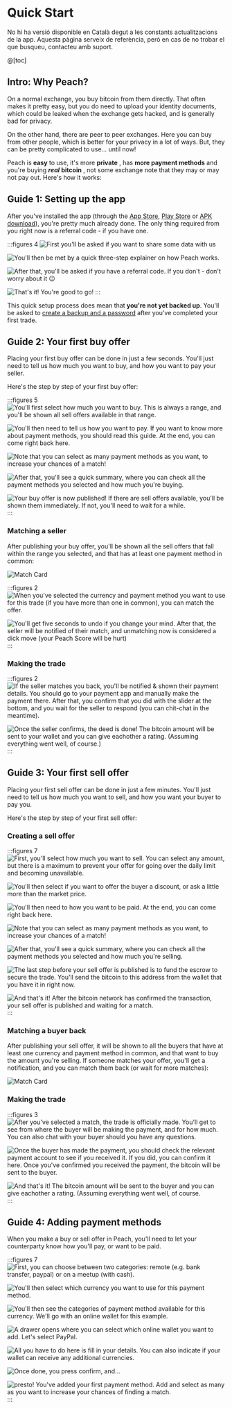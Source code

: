 # Quick Start

No hi ha versió disponible en Català degut a les constants actualitzacions de la app. Aquesta pàgina serveix de referència, però en cas de no trobar el que busqueu, contacteu amb suport.

@[toc]

## Intro: Why Peach?

On a normal exchange, you buy bitcoin from them directly. That often makes it pretty easy, but you do need to upload your identity documents, which could be leaked when the exchange gets hacked, and is generally bad for privacy.

On the other hand, there are peer to peer exchanges. Here you can buy from other people, which is better for your privacy in a lot of ways. But, they can be pretty complicated to use… until now!

Peach is **easy** to use, it's more **private** , has **more payment methods** and you're buying _**real**_ **bitcoin** , not some exchange note that they may or may not pay out. Here's how it works:

## Guide 1: Setting up the app

After you've installed the app (through the [App Store]($iosUrl$), [Play Store]($androidUrl$) or [APK download](/apk/)), you're pretty much already done.
The only thing required from you right now is a referral code - if you have one.

:::figures 4
![First you'll be asked if you want to share some data with us](/img/faq/quickstart/onboarding/usage-data.png)

![You'll then be met by a quick three-step explainer on how Peach works.](/img/faq/quickstart/onboarding/1.png)

![After that, you'll be asked if you have a referral code. If you don't - don't worry about it 😉](/img/faq/quickstart/onboarding/new.png)

![That's it! You're good to go!](/img/faq/quickstart/onboarding/created.png)
:::

This quick setup process does mean that **you're not yet backed up**. You'll be asked to [create a backup and a password](/faq/account/#how-should-i-store-my-backup) after you've completed your first trade.

## Guide 2: Your first buy offer

Placing your first buy offer can be done in just a few seconds. You'll just need to tell us how much you want to buy, and how you want to pay your seller.

Here's the step by step of your first buy offer:

:::figures 5
![You'll first select how much you want to buy. This is always a range, and you'll be shown all sell offers available in that range.](/img/faq/quickstart/buy/BuyStep1.png)

![You'll then need to tell us how you want to pay. If you want to know more about payment methods, you should [read this guide](#guide-4-adding-payment-methods). At the end, you can come right back here.](/img/faq/quickstart/buy/BuyStep2.png)

![Note that you can select as many payment methods as you want, to increase your chances of a match!](/img/faq/quickstart/buy/BuyStep3.png)

![After that, you'll see a quick summary, where you can check all the payment methods you selected and how much you're buying.](/img/faq/quickstart/buy/BuyStep4.png)

![Your buy offer is now published! If there are sell offers available, you'll be shown them immediately. If not, you'll need to wait for a while.](/img/faq/quickstart/buy/BuyStep5.png)
:::

### Matching a seller

After publishing your buy offer, you'll be shown all the sell offers that fall within the range you selected, and that has at least one payment method in common:

![Match Card](/img/faq/quickstart/buy/MatchCardExplainer.png)

:::figures 2
![When you've selected the currency and payment method you want to use for this trade (if you have more than one in common), you can match the offer.](/img/faq/quickstart/buy/BuyStep6.png)

![You'll get five seconds to undo if you change your mind. After that, the seller will be notified of their match, and unmatching now is considered a dick move (your Peach Score will be hurt)](/img/faq/quickstart/buy/BuyStep7.png)
:::

### Making the trade

:::figures 2
![If the seller matches you back, you'll be notified & shown their payment details. You should go to your payment app and manually make the payment there. After that, you confirm that you did with the slider at the bottom, and you wait for the seller to respond (you can chit-chat in the meantime).](/img/faq/quickstart/buy/BuyStep8.png)

![Once the seller confirms, the deed is done! The bitcoin amount will be sent to your wallet and you can give eachother a rating. (Assuming everything went well, of course.)](/img/faq/quickstart/buy/BuyStep9.png)
:::

## Guide 3: Your first sell offer

Placing your first sell offer can be done in just a few minutes. You'll just need to tell us how much you want to sell, and how you want your buyer to pay you.

Here's the step by step of your first sell offer:

### Creating a sell offer

:::figures 7
![First, you'll select how much you want to sell. You can select any amount, but there is a maximum to prevent your offer for going over the daily limit and becoming unavailable.](/img/faq/quickstart/sell/SellStep01.png)

![You'll then select if you want to offer the buyer a discount, or ask a little more than the market price.](/img/faq/quickstart/sell/SellStep02.png)

![You'll then need to how you want to be paid. At the end, you can come right back here.](/img/faq/quickstart/sell/SellStep03.png)

![Note that you can select as many payment methods as you want, to increase your chances of a match!](/img/faq/quickstart/sell/SellStep04.png)

![After that, you'll see a quick summary, where you can check all the payment methods you selected and how much you're selling.](/img/faq/quickstart/sell/SellStep05.png)

![The last step before your sell offer is published is to fund the escrow to secure the trade. You'll send the bitcoin to this address from the wallet that you have it in right now.](/img/faq/quickstart/sell/SellStep06.png)

![And that's it! After the bitcoin network has confirmed the transaction, your sell offer is published and waiting for a match.](/img/faq/quickstart/sell/SellStep07.png)
:::

### Matching a buyer back

After publishing your sell offer, it will be shown to all the buyers that have at least one currency and payment method in common, and that want to buy the amount you're selling. If someone matches your offer, you'll get a notification, and you can match them back (or wait for more matches):

![Match Card](/img/faq/quickstart/sell/MatchCardExplainer.png)

### Making the trade

:::figures 3
![After you've selected a match, the trade is officially made. You'll get to see from where the buyer will be making the payment, and for how much. You can also chat with your buyer should you have any questions.](/img/faq/quickstart/sell/SellStep08.png)

![Once the buyer has made the payment, you should check the relevant payment account to see if you received it. If you did, you can confirm it here. Once you've confirmed you received the payment, the bitcoin will be sent to the buyer.](/img/faq/quickstart/sell/SellStep09.png)

![And that's it! The bitcoin amount will be sent to the buyer and you can give eachother a rating. (Assuming everything went well, of course.](/img/faq/quickstart/sell/SellStep10.png)
:::

## Guide 4: Adding payment methods

When you make a buy or sell offer in Peach, you'll need to let your counterparty know how you'll pay, or want to be paid.

:::figures 7
![First, you can choose between two categories: **remote** (e.g. bank transfer, paypal) or on a **meetup** (with cash).](/img/faq/quickstart/add-payment-method/AddPM01.png)

![You'll then select which currency you want to use for this payment method.](/img/faq/quickstart/add-payment-method/AddPM02.png)

![You'll then see the categories of payment method available for this currency. We'll go with an online wallet for this example.](/img/faq/quickstart/add-payment-method/AddPM03.png)

![A drawer opens where you can select which online wallet you want to add. Let's select PayPal.](/img/faq/quickstart/add-payment-method/AddPM04.png)

![All you have to do here is fill in your details. You can also indicate if your wallet can receive any additional currencies.](/img/faq/quickstart/add-payment-method/AddPM05.png)

![Once done, you press confirm, and…](/img/faq/quickstart/add-payment-method/AddPM06.png)

![presto! You've added your first payment method. Add and select as many as you want to increase your chances of finding a match.](/img/faq/quickstart/add-payment-method/AddPM07.png)
:::
